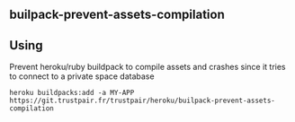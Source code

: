 builpack-prevent-assets-compilation
------------------------

## Using

Prevent heroku/ruby buildpack to compile assets and crashes since it tries to connect to a private space database

```
heroku buildpacks:add -a MY-APP https://git.trustpair.fr/trustpair/heroku/builpack-prevent-assets-compilation
```
